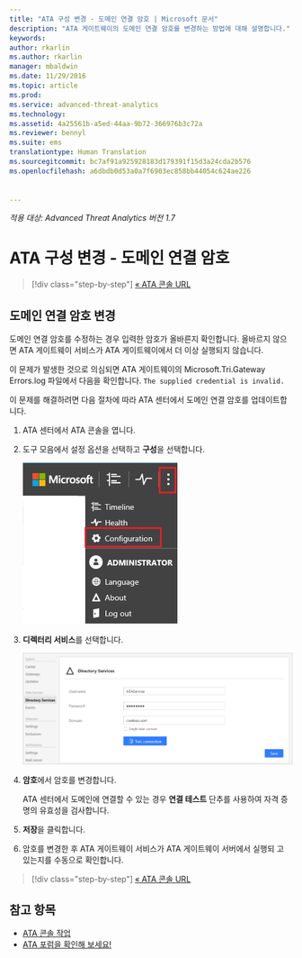 ```yaml
---
title: "ATA 구성 변경 - 도메인 연결 암호 | Microsoft 문서"
description: "ATA 게이트웨이의 도메인 연결 암호를 변경하는 방법에 대해 설명합니다."
keywords: 
author: rkarlin
ms.author: rkarlin
manager: mbaldwin
ms.date: 11/29/2016
ms.topic: article
ms.prod: 
ms.service: advanced-threat-analytics
ms.technology: 
ms.assetid: 4a25561b-a5ed-44aa-9b72-366976b3c72a
ms.reviewer: bennyl
ms.suite: ems
translationtype: Human Translation
ms.sourcegitcommit: bc7af91a925928183d179391f15d3a24cda2b576
ms.openlocfilehash: a6dbdb0d53a0a7f6903ec858bb44054c624ae226


---
```


*적용 대상: Advanced Threat Analytics 버전 1.7*



# <a name="change-ata-configuration---domain-connectivity-password"></a>ATA 구성 변경 - 도메인 연결 암호

>[!div class="step-by-step"]
[« ATA 콘솔 URL](modifying-ata-config-consoleurl.md)


## <a name="change-the-domain-connectivity-password"></a>도메인 연결 암호 변경
도메인 연결 암호를 수정하는 경우 입력한 암호가 올바른지 확인합니다. 올바르지 않으면 ATA 게이트웨이 서비스가 ATA 게이트웨이에서 더 이상 실행되지 않습니다.

이 문제가 발생한 것으로 의심되면 ATA 게이트웨이의 Microsoft.Tri.Gateway Errors.log 파일에서 다음을 확인합니다. `The supplied credential is invalid.`

이 문제를 해결하려면 다음 절차에 따라 ATA 센터에서 도메인 연결 암호를 업데이트합니다.

1.  ATA 센터에서 ATA 콘솔을 엽니다.

2.  도구 모음에서 설정 옵션을 선택하고 **구성**을 선택합니다.

    ![ATA 구성 설정 아이콘](media/ATA-config-icon.JPG)

3.  **디렉터리 서비스**를 선택합니다.

    ![ATAA 게이트웨이 암호 변경 이미지](media/ATA-GW-change-DC-password.png)

4.  **암호**에서 암호를 변경합니다.

    ATA 센터에서 도메인에 연결할 수 있는 경우 **연결 테스트** 단추를 사용하여 자격 증명의 유효성을 검사합니다.

5.  **저장**을 클릭합니다.

6.  암호를 변경한 후 ATA 게이트웨이 서비스가 ATA 게이트웨이 서버에서 실행되 고 있는지를 수동으로 확인합니다.

>[!div class="step-by-step"]
[« ATA 콘솔 URL](modifying-ata-config-consoleurl.md)

## <a name="see-also"></a>참고 항목
- [ATA 콘솔 작업](working-with-ata-console.md)
- [ATA 포럼을 확인해 보세요!](https://social.technet.microsoft.com/Forums/security/home?forum=mata)



<!--HONumber=Nov16_HO5-->



